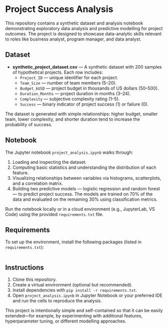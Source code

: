 
# Project Success Analysis

This repository contains a synthetic dataset and analysis notebook demonstrating exploratory data analysis and predictive modelling for project outcomes. The project is designed to showcase data-analytic skills relevant to roles like business analyst, program manager, and data analyst.

## Dataset

* **synthetic_project_dataset.csv** — A synthetic dataset with 200 samples of hypothetical projects. Each row includes:
  * `Project_ID` — unique identifier for each project.
  * `Team_Size` — number of team members (5–20).
  * `Budget_kUSD` — project budget in thousands of US dollars (50–500).
  * `Duration_Months` — project duration in months (3–24).
  * `Complexity` — subjective complexity rating (1–5).
  * `Success` — binary indicator of project success (1) or failure (0).

The dataset is generated with simple relationships: higher budget, smaller team, lower complexity, and shorter duration tend to increase the probability of success.

## Notebook

The Jupyter notebook `project_analysis.ipynb` walks through:

1. Loading and inspecting the dataset.
2. Computing basic statistics and understanding the distribution of each feature.
3. Visualizing relationships between variables via histograms, scatterplots, and a correlation matrix.
4. Building two predictive models — logistic regression and random forest — to predict project success. The models are trained on 70% of the data and evaluated on the remaining 30% using classification metrics.

Run the notebook locally or in a cloud environment (e.g., JupyterLab, VS Code) using the provided `requirements.txt` file.

## Requirements

To set up the environment, install the following packages (listed in `requirements.txt`):

```
```

## Instructions

1. Clone this repository.
2. Create a virtual environment (optional but recommended).
3. Install dependencies with `pip install -r requirements.txt`.
4. Open `project_analysis.ipynb` in Jupyter Notebook or your preferred IDE and run the cells to reproduce the analysis.

This project is intentionally simple and self-contained so that it can be easily extended—for example, by experimenting with additional features, hyperparameter tuning, or different modelling approaches.

